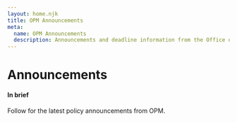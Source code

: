 ```yaml
---
layout: home.njk
title: OPM Announcements
meta:
  name: OPM Announcements
  description: Announcements and deadline information from the Office of Personnel Management.
---
```


# Announcements

<div class="usa-alert usa-alert--info">
  <div class="usa-alert__body">
    <h4 class="usa-alert__heading">In brief</h4>
    <p class="usa-alert__text">
        Follow for the latest policy announcements from OPM.
    </p>
  </div>
</div>